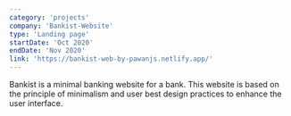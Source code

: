 ```yaml
---
category: 'projects'
company: 'Bankist-Website'
type: 'Landing page'
startDate: 'Oct 2020'
endDate: 'Nov 2020'
link: 'https://bankist-web-by-pawanjs.netlify.app/'
---
```


Bankist is a minimal banking website for a bank. This website is based on the principle of minimalism and user best design practices to enhance the user interface.
